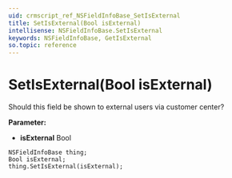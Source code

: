 ```yaml
---
uid: crmscript_ref_NSFieldInfoBase_SetIsExternal
title: SetIsExternal(Bool isExternal)
intellisense: NSFieldInfoBase.SetIsExternal
keywords: NSFieldInfoBase, GetIsExternal
so.topic: reference
---
```


# SetIsExternal(Bool isExternal)

Should this field be shown to external users via customer center?

**Parameter:** 
* **isExternal** Bool

```crmscript
NSFieldInfoBase thing;
Bool isExternal;
thing.SetIsExternal(isExternal);
```


